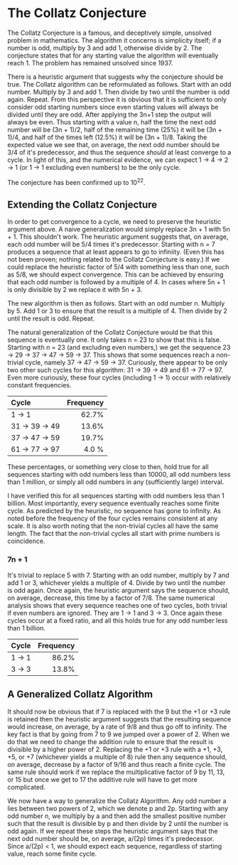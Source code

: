 # The Collatz Conjecture
The Collatz Conjecture is a famous, and deceptively simple, unsolved problem in mathematics. The algorithm it concerns is simplicity itself; if a number is odd, multiply by 3 and add 1, 
otherwise divide by 2. The conjecture states that for any starting value the algorithm will eventually reach 1. The problem has remained unsolved since 1937.

There is a heuristic argument that suggests why the conjecture should be true. The Collatz algorithm can be reformulated as follows. Start with an odd number. Multiply by 3 and add 1. Then divide by
two until the number is odd again.  Repeat. From this perspective it is obvious that it is sufficient to only consider
odd starting numbers since even starting values will always be divided until they are odd. After applying the 3n+1 step the output will always be even. Thus starting with a value n, half the time
the next odd number will be (3n + 1)/2, half of the remaining time (25%) it will be (3n + 1)/4, and half of the times left (12.5%) it will
be (3n + 1)/8. Taking the expected value we see that, on average, the next odd number should be 3/4 of it's predecessor, and
thus the sequence *should* at least converge to a cycle. In light of this, and the numerical evidence, we can expect
1 -> 4 -> 2 -> 1 (or 1 -> 1 excluding even numbers) to be the only cycle.

The conjecture has been confirmed up to 10<sup>22</sup>.

## Extending the  Collatz Conjecture

In order to get convergence to a cycle, we need to preserve the heuristic argument above. A naive generalization would
simply replace 3n + 1 with 5n + 1. This shouldn't work. The heuristic argument suggests that, on average, each odd number
will be 5/4 times it's predecessor. Starting with n = 7 produces a sequence that at least appears to go
to infiniity. (Even this has not been proven; nothing related to the Collatz Conjecture is easy.) If we could replace the heuristic
factor of 5/4 with something less than one, such as 5/8, we should expect convergence. This can be achieved by ensuring that
each odd number is followed by a multiple of 4. In cases where 5n + 1 is only divisible by 2 we replace it with 5n + 3.

The new algorithm is then as follows. Start with an odd number n. Multiply by 5. Add 1 or 3 to ensure that the result is a multiple of 4.
Then divide by 2 until the result is odd. Repeat.

The natural generalization of the Collatz Conjecture would be that this sequence is eventually one. It only takes n = 23 to show that this
is false. Starting with n = 23 (and excluding even numbers,) we get the sequence 23 -> 29 -> 37 -> 47 -> 59 -> 37. This shows that some sequences reach a non-trivial
cycle, namely 37 -> 47 -> 59 -> 37. Curiously, there appear to be only two other such cycles for this algorithm: 31 -> 39 -> 49
and 61 -> 77 -> 97. Even more curiously, these four cycles (including 1 -> 1) occur with relatively constant frequencies.

| Cycle  | Frequency |
|:-------|----------:|
| 1 -> 1 |     62.7% |
| 31 -> 39 -> 49 |     13.6% |
| 37 -> 47 -> 59 | 19.7% |
| 61 -> 77 -> 97 | 4.0 % |

These percentages, or something very close to then, hold true for all sequences starting with odd numbers less than 10000,
all odd numbers less than 1 million, or simply all odd numbers in any (sufficiently large) interval.

I have verified this for all sequences starting with odd numbers less than 1 billion. Most importantly,
every sequence eventually reaches some finite cycle. As predicted by the heuristic, no sequence has gone
to infinity. As noted before the frequency of the four cycles remains consistent at any scale. It is also worth
noting that the non-trivial cycles all have the same length. The fact that the non-trivial cycles all start with
prime numbers is coincidence.

### 7n + 1

It's trivial to replace 5 with 7. Starting with an odd number, multiply by 7 and add 1 or 3, whichever yields a multiple of 4. Divide
by two until the number is odd again. Once
again, the heuristic argument says the sequence should, on average, decrease, this time by a factor of 7/8. The same numerical
analysis shows that every sequence reaches one of two cycles, both trivial if even numbers are ignored. They are 1 -> 1 and 3 -> 3. Once
again these cycles occur at a fixed ratio, and all this holds true for any odd number less than 1 billion.

| Cycle | Frequency |
|:-------|----------:|
| 1 -> 1 |     86.2% |
| 3 -> 3|     13.8% |

## A Generalized Collatz Algorithm

It should now be obvious that if 7 is replaced with the 9 but the +1 or +3 rule is retained then the
heuristic argument suggests that the resulting sequence would increase, on average, by a rate of 9/8 and
thus go off to infinity. The key fact is that by going from 7 to 9 we jumped over a power of 2.
When we do that we need to change the addition rule to ensure that the result is divisible by
a higher power of 2. Replacing the +1 or +3 rule with a +1, +3, +5, or +7 (whichever yields a 
multiple of 8) rule then any sequence should, on average, decrease by a factor of 9/16 and thus reach
a finite cycle. The same rule should work if we replace the multiplicative factor of 9 by 11, 13, or 15
but once we get to 17 the additive rule will have to get more complicated.

We now have a way to generalize the Collatz Algorithm. Any odd number a lies between two powers of 2, which we denote
p and 2p. Starting with any odd number n, we multiply by a and then add the smallest positive number
such that the result is divisible by p and then divide by 2 until the number is odd again. If we
repeat these steps the heuristic argument says that the next odd number should be, on average,
a/(2p) times it's predecessor. Since a/(2p) < 1, we should expect each sequence, regardless of starting
value, reach some finite cycle.

